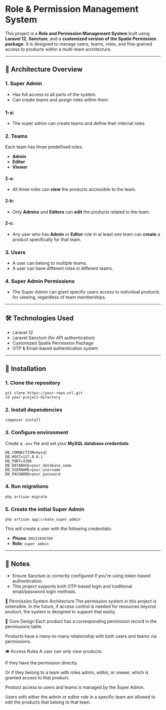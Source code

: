 # Role & Permission Management System

This project is a **Role and Permission Management System** built using **Laravel 12**, **Sanctum**, and a **customized version of the Spatie Permission package**. It is designed to manage users, teams, roles, and fine-grained access to products within a multi-team architecture.

---

## 🔧 Architecture Overview

### 1. Super Admin
- Has full access to all parts of the system.
- Can create teams and assign roles within them.

### 1-a:
- The super admin can create teams and define their internal roles.

### 2. Teams
Each team has three predefined roles:
- **Admin**
- **Editor**
- **Viewer**

#### 2-a:
- All three roles can **view** the products accessible to the team.

#### 2-b:
- Only **Admins** and **Editors** can **edit** the products related to the team.

#### 2-c:
- Any user who has **Admin** or **Editor** role in at least one team can **create** a product specifically for that team.

### 3. Users
- A user can belong to multiple teams.
- A user can have different roles in different teams.

### 4. Super Admin Permissions
- The Super Admin can grant specific users access to individual products for viewing, regardless of team memberships.

---

## 🛠 Technologies Used

- Laravel 12
- Laravel Sanctum (for API authentication)
- Customized Spatie Permission Package
- OTP & Email-based authentication system

---

## 🚀 Installation

### 1. Clone the repository

```
git clone https://your-repo-url.git
cd your-project-directory
```

### 2. Install dependencies

```
composer install
```

### 3. Configure environment

Create a `.env` file and set your **MySQL database credentials**:

```
DB_CONNECTION=mysql
DB_HOST=127.0.0.1
DB_PORT=3306
DB_DATABASE=your_database_name
DB_USERNAME=your_username
DB_PASSWORD=your_password
```

### 4. Run migrations

```
php artisan migrate
```

### 5. Create the initial Super Admin

```
php artisan app:create_super_admin
```

This will create a user with the following credentials:

- **Phone**: `09123456789`
- **Role**: `super admin`

---

## 📌 Notes

- Ensure Sanctum is correctly configured if you're using token-based authentication.
- This project supports both OTP-based login and traditional email/password login methods.

🔐 Permission System Architecture
The permission system in this project is extensible. In the future, if access control is needed for resources beyond product, the system is designed to support that easily.

🧩 Core Design
Each product has a corresponding permission record in the permissions table.

Products have a many-to-many relationship with both users and teams via permissions.

👁️ Access Rules
A user can only view products:

If they have the permission directly.

Or if they belong to a team with roles admin, editor, or viewer, which is granted access to that product.

Product access to users and teams is managed by the Super Admin.

Users with either the admin or editor role in a specific team are allowed to edit the products that belong to that team.

